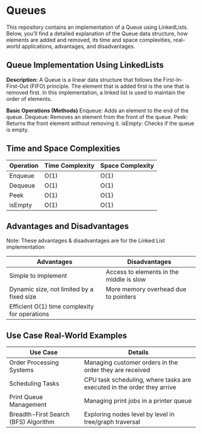 # Queues

This repository contains an implementation of a Queue using LinkedLists. Below, you'll find a detailed explanation of the Queue data structure, how elements are added and removed, its time and space complexities, real-world applications, advantages, and disadvantages.

## Queue Implementation Using LinkedLists

**Description:** A Queue is a linear data structure that follows the First-In-First-Out (FIFO) principle. The element that is added first is the one that is removed first. In this implementation, a linked list is used to maintain the order of elements.

**Basic Operations (Methods)**
Enqueue: Adds an element to the end of the queue.
Dequeue: Removes an element from the front of the queue.
Peek: Returns the front element without removing it.
isEmpty: Checks if the queue is empty.

## Time and Space Complexities

| Operation	| Time Complexity	| Space Complexity |
| ---	| ---	| --- |
| Enqueue	| O(1)	| O(1) |
| Dequeue	| O(1)	| O(1) |
| Peek	| O(1)	| O(1) |
| isEmpty	| O(1)	| O(1) |

## Advantages and Disadvantages

Note: These advantages & disadvantages are for the Linked List implementation

| Advantages	| Disadvantages |
| --- | --- |
| Simple to implement	| Access to elements in the middle is slow |
| Dynamic size, not limited by a fixed size	| More memory overhead due to pointers |
| Efficient O(1) time complexity for operations	|

## Use Case	Real-World Examples

| Use Case	| Details |
| ---	| --- |
| Order Processing Systems	| Managing customer orders in the order they are received |
| Scheduling Tasks	| CPU task scheduling, where tasks are executed in the order they arrive |
| Print Queue Management	| Managing print jobs in a printer queue |
| Breadth-First Search (BFS) Algorithm	| Exploring nodes level by level in tree/graph traversal |
